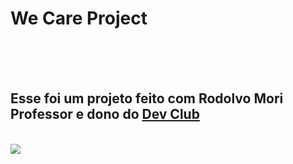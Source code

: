 <h1>We Care Project</h1>
<br>
<br>
<br>
<h2>Esse foi um projeto feito com Rodolvo Mori Professor e dono do <a href="https://aulas.devclub.com.br/m/courses">Dev Club</a></h2>
<br>
<img src="https://github.com/Evandersoares/Project_We_Care/blob/master/assets/Captura%20de%20ecr%C3%A3%202024-09-23%20215142.png?raw=true"/>


